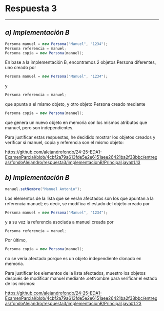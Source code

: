 # **Respuesta 3**

---

## *a) Implementación B*
```java
Persona manuel = new Persona("Manuel", "1234");
Persona referencia = manuel;
Persona copia = new Persona(manuel);
```
En base a la implementación B, encontramos 2 objetos Persona diferentes, uno creado por 
```java 
Persona manuel = new Persona("Manuel", "1234");
``` 
y 
```java
Persona referencia = manuel; 
```
que apunta a el mismo objeto, y otro objeto Persona creado mediante 
```java
Persona copia = new Persona(manuel); 
```
que genera un nuevo objeto en memoria con los mismos atributos que manuel, pero son independientes.

Para justificar estas respuestas, he decidido mostrar los objetos creados y verificar si manuel, copia y referencia son el mismo objeto:

https://github.com/alejandrofondo/24-25-EDA1-ExamenParcial/blob/4cbf2a79a613fde5e2e6151aee26421ba2f38bbc/entregas/fondoAlejandro/respuesta3/implementacionB/Principal.java#L13

## *b) Implementación B*
```java
manuel.setNombre("Manuel Antonio");
```
Los elementos de la lista que se verán afectados son los que apuntan a la referencia manuel; es decir, se modifica el estado del objeto creado por 
```java
Persona manuel = new Persona("Manuel", "1234"); 
```
y a su vez la referencia asociada a manuel creada por 
```java
Persona referencia = manuel;
```
Por último, 
```java
Persona copia = new Persona(manuel); 
```
no se vería afectado porque es un objeto independiente clonado en memoria.

Para justificar los elementos de la lista afectados, muestro los objetos después de modificar manuel mediante .setNombre para verificar el estado de los mismos:

https://github.com/alejandrofondo/24-25-EDA1-ExamenParcial/blob/4cbf2a79a613fde5e2e6151aee26421ba2f38bbc/entregas/fondoAlejandro/respuesta3/implementacionB/Principal.java#L23
